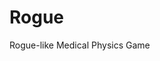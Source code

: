 <!--
@system Documentation
@component ProjectReadme
@description Main project documentation and overview
@dependencies None
@author Luke
@lastModified 2025-03-17
-->

# Rogue
Rogue-like Medical Physics Game
